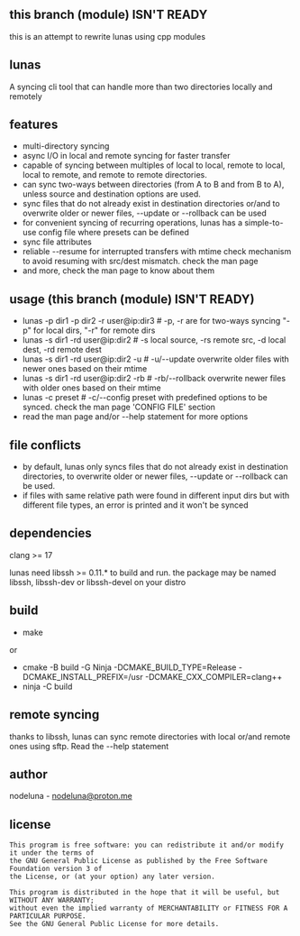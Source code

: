 ## this branch (module) ISN'T READY

this is an attempt to rewrite lunas using cpp modules

## lunas

A syncing cli tool that can handle more than two directories locally and remotely

## features

* multi-directory syncing
* async I/O in local and remote syncing for faster transfer
* capable of syncing between multiples of local to local, remote to local, local to remote, and remote to remote directories.
* can sync two-ways between directories (from A to B and from B to A), unless source and destination options are used.
* sync files that do not already exist in destination directories or/and to overwrite older or newer files, --update or --rollback can be used
* for convenient syncing of recurring operations, lunas has a simple-to-use config file where presets can be defined
* sync file attributes
* reliable --resume for interrupted transfers with mtime check mechanism to avoid resuming with src/dest mismatch. check the man page
* and more, check the man page to know about them

## usage (this branch (module) ISN'T READY)

* lunas -p dir1 -p dir2 -r user@ip:dir3     # -p, -r are for two-ways syncing "-p" for local dirs, "-r" for remote dirs
* lunas -s dir1 -rd user@ip:dir2            # -s local source, -rs remote src, -d local dest, -rd remote dest
* lunas -s dir1 -rd user@ip:dir2 -u         # -u/--update overwrite older files with newer ones based on their mtime
* lunas -s dir1 -rd user@ip:dir2 -rb        # -rb/--rollback overwrite newer files with older ones based on their mtime
* lunas -c preset                           # -c/--config preset with predefined options to be synced. check the man page 'CONFIG FILE' section
* read the man page and/or --help statement for more options

## file conflicts

* by default, lunas only syncs files that do not already exist in destination directories, to overwrite older or newer files, --update or --rollback can be used.
* if files with same relative path were found in different input dirs but with different file types, an error is printed and it won't be synced

## dependencies

clang >= 17

lunas need libssh >= 0.11.* to build and run. the package may be named libssh, libssh-dev or libssh-devel on your distro

## build

* make

or

* cmake -B build -G Ninja -DCMAKE_BUILD_TYPE=Release -DCMAKE_INSTALL_PREFIX=/usr -DCMAKE_CXX_COMPILER=clang++
* ninja -C build

## remote syncing

thanks to libssh, lunas can sync remote directories with local or/and remote ones using sftp. Read the --help statement

## author

nodeluna - nodeluna@proton.me

## license
    This program is free software: you can redistribute it and/or modify it under the terms of
    the GNU General Public License as published by the Free Software Foundation version 3 of
    the License, or (at your option) any later version.

    This program is distributed in the hope that it will be useful, but WITHOUT ANY WARRANTY;
    without even the implied warranty of MERCHANTABILITY or FITNESS FOR A PARTICULAR PURPOSE.
    See the GNU General Public License for more details.

